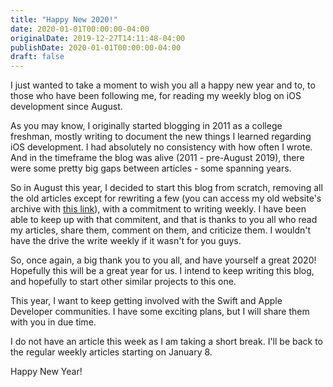```yaml
---
title: "Happy New 2020!"
date: 2020-01-01T00:00:00-04:00
originalDate: 2019-12-27T14:11:48-04:00
publishDate: 2020-01-01T00:00:00-04:00
draft: false
---
```


I just wanted to take a moment to wish you all a happy new year and to, to those who have been following me, for reading my weekly blog on iOS development since August.

As you may know, I originally started blogging in 2011 as a college freshman, mostly writing to document the new things I learned regarding iOS development. I had absolutely no consistency with how often I wrote. And in the timeframe the blog was alive (2011 - pre-August 2019), there were some pretty big gaps between articles - some spanning years.

So in August this year, I decided to start this blog from scratch, removing all the old articles except for rewriting a few (you can access my old website's archive with [this link](https://www.andyibanez.com/old-content/)), with a commitment to writing weekly. I have been able to keep up with that commitent, and that is thanks to you all who read my articles, share them, comment on them, and criticize them. I wouldn't have the drive the write weekly if it wasn't for you guys.

So, once again, a big thank you to you all, and have yourself a great 2020! Hopefully this will be a great year for us. I intend to keep writing this blog, and hopefully to start other similar projects to this one.

This year, I want to keep getting involved with the Swift and Apple Developer communities. I have some exciting plans, but I will share them with you in due time.

I do not have an article this week as I am taking a short break. I'll be back to the regular weekly articles starting on January 8.

Happy New Year!